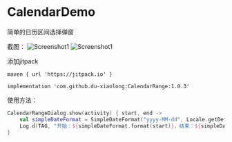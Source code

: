 # CalendarDemo
简单的日历区间选择弹窗

截图：
![Screenshot1](https://github.com/du-xiaolong/CalendarRange/blob/master/20231010_172021.png)
![Screenshot1](https://github.com/du-xiaolong/CalendarRange/blob/master/20231010_172014.png)

添加jitpack
```
maven { url 'https://jitpack.io' }
```

```
implementation 'com.github.du-xiaolong:CalendarRange:1.0.3'
```


使用方法：
```kotlin
CalendarRangeDialog.show(activity) { start, end ->
    val simpleDateFormat = SimpleDateFormat("yyyy-MM-dd", Locale.getDefault())
    Log.d(TAG, "开始：${simpleDateFormat.format(start)}，结束：${simpleDateFormat.format(end)}")
}
```

